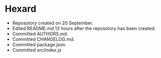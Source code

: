 # Hexard

* Reposotory created on 20 September.
* Edited README.md 13 hours after the reposotory has been created.
* Committed AUTHORS.md.
* Committed CHANGELOG.md.
* Committed package.json
* Committed src/index.js
